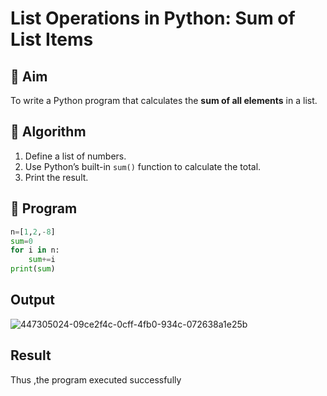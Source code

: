 # List Operations in Python: Sum of List Items

## 🎯 Aim
To write a Python program that calculates the **sum of all elements** in a list.

## 🧠 Algorithm
1. Define a list of numbers.
2. Use Python’s built-in `sum()` function to calculate the total.
3. Print the result.

## 🧾 Program
```python
n=[1,2,-8]
sum=0
for i in n:
    sum+=i
print(sum)
```
## Output
![447305024-09ce2f4c-0cff-4fb0-934c-072638a1e25b](https://github.com/user-attachments/assets/bba821f7-529e-47e4-bbbe-aac9c649374a)


## Result
Thus ,the program executed successfully
